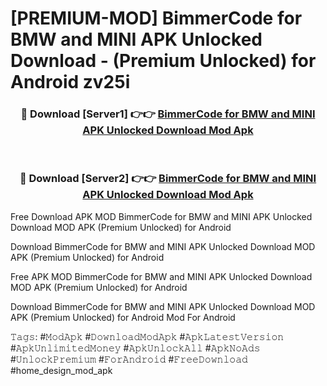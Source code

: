 # [PREMIUM-MOD] BimmerCode for BMW and MINI APK Unlocked Download - (Premium Unlocked) for Android zv25i



<div align="center">
<h3>🔴 Download [Server1] 👉👉 <a href="https://momento.my/?title=BimmerCode_for_BMW_and_MINI_APK_Unlocked_Download">BimmerCode for BMW and MINI APK Unlocked Download Mod Apk</a></h3><br>

<h3>🔴 Download [Server2] 👉👉 <a href="https://momento.my/?title=BimmerCode_for_BMW_and_MINI_APK_Unlocked_Download">BimmerCode for BMW and MINI APK Unlocked Download Mod Apk</a></h3>
</div>



Free Download APK MOD BimmerCode for BMW and MINI APK Unlocked Download MOD APK (Premium Unlocked) for Android

Download BimmerCode for BMW and MINI APK Unlocked Download MOD APK (Premium Unlocked) for Android

Free APK MOD BimmerCode for BMW and MINI APK Unlocked Download MOD APK (Premium Unlocked) for Android

Download BimmerCode for BMW and MINI APK Unlocked Download MOD APK (Premium Unlocked) for Android Mod For Android

𝚃𝚊𝚐𝚜: #𝙼𝚘𝚍𝙰𝚙𝚔 #𝙳𝚘𝚠𝚗𝚕𝚘𝚊𝚍𝙼𝚘𝚍𝙰𝚙𝚔 #𝙰𝚙𝚔𝙻𝚊𝚝𝚎𝚜𝚝𝚅𝚎𝚛𝚜𝚒𝚘𝚗 #𝙰𝚙𝚔𝚄𝚗𝚕𝚒𝚖𝚒𝚝𝚎𝚍𝙼𝚘𝚗𝚎𝚢 #𝙰𝚙𝚔𝚄𝚗𝚕𝚘𝚌𝚔𝙰𝚕𝚕 #𝙰𝚙𝚔𝙽𝚘𝙰𝚍𝚜 #𝚄𝚗𝚕𝚘𝚌𝚔𝙿𝚛𝚎𝚖𝚒𝚞𝚖 #𝙵𝚘𝚛𝙰𝚗𝚍𝚛𝚘𝚒𝚍 #𝙵𝚛𝚎𝚎𝙳𝚘𝚠𝚗𝚕𝚘𝚊𝚍 #home_design_mod_apk
